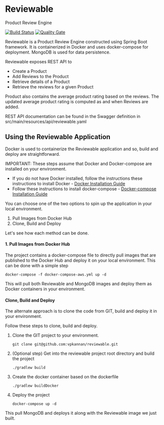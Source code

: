 # Reviewable
Product Review Engine

[![Build Status](http://ec2-34-215-128-136.us-west-2.compute.amazonaws.com:8080/buildStatus/icon?job=reviewable/master)](http://ec2-34-215-128-136.us-west-2.compute.amazonaws.com:8080/job/reviewable/job/master/)
[![Quality Gate](http://ec2-34-215-128-136.us-west-2.compute.amazonaws.com:9000/api/badges/gate?key=vpkannan:reviewable_master-PUFCJY6QXGJCRTEJ3GHVWJHRIFXVKX7SBBH6CBVXB2OZVN4TLSCQ)](http://ec2-34-215-128-136.us-west-2.compute.amazonaws.com:9000/dashboard?id=vpkannan%3Areviewable_master-PUFCJY6QXGJCRTEJ3GHVWJHRIFXVKX7SBBH6CBVXB2OZVN4TLSCQ)


Reviewable is a Product Review Engine constructed using Spring Boot framework. It is containerized in Docker and uses docker-compose for deployment. MongoDB is used for data persistence. 

Reviewable exposes REST API to 
 - Create a Product
 - Add Reviews to the Product
 - Retrieve details of a Product
 - Retrieve the reviews for a given Product
 
Product also contains the average product rating based on the reviews. The updated average product rating is computed as and when Reviews are added.

REST API documentation can be found in the Swagger definition in src/main/resources/api/reviewable.yaml

## Using the Reviewable Application

Docker is used to containerize the Reviewable application and so, build and deploy are straightforward. 

IMPORTANT: These steps assume that Docker and Docker-compose are installed on your environment. 
 - If you do not have Docker installed, follow the instructions these instructions to install Docker - [Docker Installation Guide](https://docs.docker.com/engine/installation)
 - Follow these instructions to install docker-compose - [Docker-compose Installation Guide](https://docs.docker.com/compose/install)



You can choose one of the two options to spin up the application in your local environment. 
 1. Pull Images from Docker Hub
 2. Clone, Build and Deploy

Let's see how each method can be done.

#### 1. Pull Images from Docker Hub

The project contains a docker-compose file to directly pull images that are published to the Docker Hub and deploy it on your local environment. This can be done with a simple step

`docker-compose -f docker-compose-aws.yml up -d`

This will pull both Reviewable and MongoDB images and deploy them as Docker containers in your environment.

#### Clone, Build and Deploy

The alternate approach is to clone the code from GIT, build and deploy it in your environment.

Follow these steps to clone, build and deploy.

1. Clone the GIT project to your environment.
    
    `git clone git@github.com:vpkannan/reviewable.git`

2. (Optional step) Get into the reviewable project root directory and build the project
    
    `./gradlew build`
    
3. Create the docker container based on the dockerfile
    
    `./gradlew buildDocker`
    
4. Deploy the project
    
    `docker-compose up -d`
    
This pull MongoDB and deploys it along with the Reviewable image we just built. 


